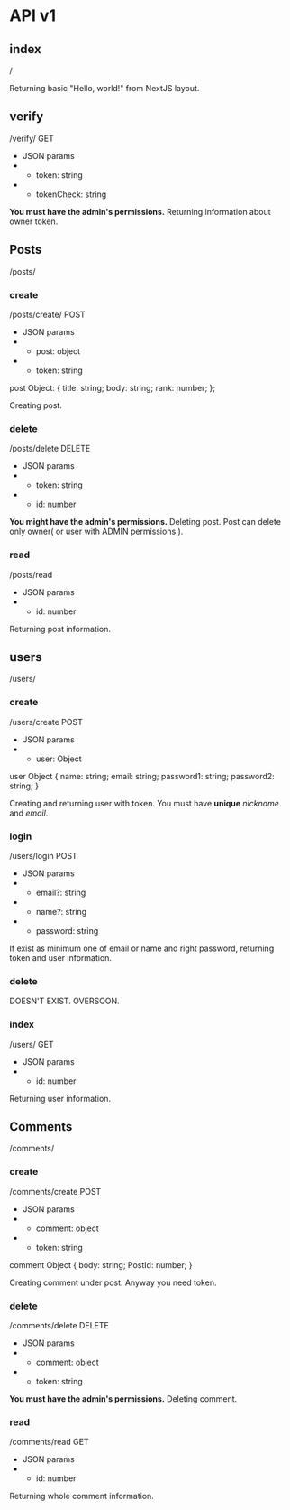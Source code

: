 # API v1

## index

/

Returning basic "Hello, world!" from NextJS layout.

## verify

/verify/
GET
* JSON params
* * token: string
* * tokenCheck: string

**You must have the admin's permissions.**
Returning information about owner token.

## Posts

/posts/

### create

/posts/create/
POST
* JSON params
* * post: object
* * token: string

post Object: {
  title: string;
  body: string;
  rank: number;
};

Creating post.

### delete

/posts/delete
DELETE
* JSON params
* * token: string
* * id: number

**You might have the admin's permissions.**
Deleting post. Post can delete only owner( or user with ADMIN permissions ).

### read

/posts/read
* JSON params
* * id: number

Returning post information.

## users

/users/

### create

/users/create
POST
* JSON params
* * user: Object

user Object {
  name: string;
  email: string;
  password1: string;
  password2: string;
}

Creating and returning user with token. You must have **unique** *nickname* and *email*.

### login

/users/login
POST
* JSON params
* * email?: string
* * name?: string
* * password: string

If exist as minimum one of email or name and right password, returning token and user information.

### delete

DOESN'T EXIST. OVERSOON.

### index

/users/
GET
* JSON params
* * id: number

Returning user information.

## Comments

/comments/

### create

/comments/create
POST
* JSON params
* * comment: object
* * token: string

comment Object {
  body: string;
  PostId: number;
}

Creating comment under post. Anyway you need token.

### delete

/comments/delete
DELETE
* JSON params
* * comment: object
* * token: string

**You must have the admin's permissions.**
Deleting comment.

### read

/comments/read
GET
* JSON params
* * id: number

Returning whole comment information.